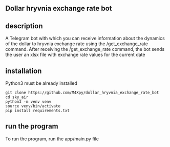 ## Dollar  hryvnia  exchange  rate  bot

## description

A Telegram bot with which you can receive information 
about the dynamics of the dollar to hryvnia exchange rate 
using the /get_exchange_rate command. 
After receiving the /get_exchange_rate command, 
the bot sends the user an xlsx file 
with exchange rate values for the current date

## installation

Python3 must be already installed

```shell
git clone https://github.com/M4Xpy/dollar_hryvnia_exchange_rate_bot
cd sky_air
python3 -m venv venv
source venv/bin/activate
pip install requirements.txt
```

## run the program

To run the program, run the app/main.py file